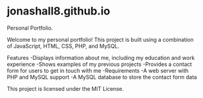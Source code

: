 # jonashall8.github.io

Personal Portfolio.

Welcome to my personal portfolio! This project is built using a combination of JavaScript, HTML, CSS, PHP, and MySQL.

Features -Displays information about me, including my education and work experience -Shows examples of my previous projects -Provides a contact form for users to get in touch with me -Requirements -A web server with PHP and MySQL support -A MySQL database to store the contact form data

This project is licensed under the MIT License.
